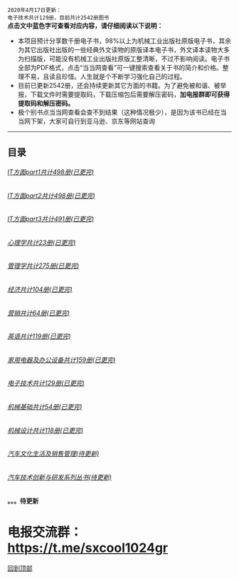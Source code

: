 `2020年4月17日更新：`<br>
`电子技术共计129册，目前共计2542册图书`<br>
**点击文中蓝色字可查看对应内容，请仔细阅读以下说明：**
* 本项目预计分享数千册电子书，98%以上为机械工业出版社原版电子书，其余为其它出版社出版的一些经典外文读物的原版译本电子书，外文译本读物大多为扫描版，可能没有机械工业出版社原版工整清晰，不过不影响阅读。电子书全部为PDF格式，点击“当当网查看”可一键搜索查看关于书的简介和价格。整理不易，且读且珍惜。人生就是个不断学习强化自己的过程。
* 目前已更新2542册，还会持续更新其它方面的书籍。为了避免被和谐、被举报，下载文件时需要提取码，下载压缩包后需要解压密码，**加电报群即可获得提取码和解压密码。**
* 极个别书点当当网查看会查不到结果（这种情况极少），是因为该书已经在当当网下架，大家可自行到亚马逊、京东等网站查询<br>

***
## 目录
###### <a href="/IT方面图书/part1.md#it方面part1共498册">IT方面part1共计498册(已更完)</a>
###### <a href="/IT方面图书/part2.md#it方面part2共498册">IT方面part2共计498册(已更完)</a>
###### <a href="/IT方面图书/part3.md#it方面part3共498册">IT方面part3共计491册(已更完)</a>
###### <a href="/心理/README.md#心理学共23册">心理学共计23册(已更完)</a>
###### <a href="/管理/README.md#管理学共275册">管理学共计275册(已更完)</a>
###### <a href="/经济/README.md#经济共104册">经济共计104册(已更完)</a>
###### <a href="/营销/README.md#营销共64册">营销共计64册(已更完)</a>
###### <a href="/英语/README.md#英语共计119册">英语共计119册(已更完)</a>
###### <a href="/家用电器及办公设备/README.md#家用电器及办公设备共159册">家用电器及办公设备共计159册(已更完)</a>
###### <a href="/电子技术/README.md#电子技术共129册">电子技术共计129册(已更完)</a>
###### <a href="/机械基础/README.md#机械基础共54册">机械基础共计54册(已更完)</a>
###### <a href="/机械设计/README.md#机械设计共118册">机械设计共计118册(已更完)</a>
###### <a href="/机械设计/README.md#机械设计共118册"> 汽车文化生活及销售管理(待更新)</a>
###### <a href="/机械设计/README.md#机械设计共118册"> 汽车技术创新与研发系列丛书(待更新)</a>

#### 。。。待更新
# 电报交流群：https://t.me/sxcool1024gr
[回到顶部](#readme)
